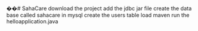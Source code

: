 ��#   S a h a C a r e 
 
 
download the project 
add the jdbc jar file 
create the data base called sahacare in mysql 
create the users table 
load maven 
run the helloapplication.java
